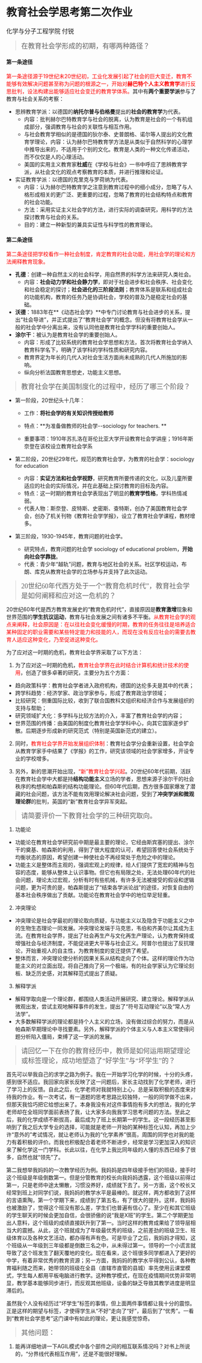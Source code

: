 # 教育社会学思考第二次作业
<font face="Simsun" size=3>化学与分子工程学院   付锐</font>

> <font face="Simsun" size=4>在教育社会学形成的初期，有哪两种路径？</font>

#### 第一条途径

<font color=red>第一条途径源于19世纪末20世纪初，工业化发展引起了社会的巨大变迁，教育不能够有效解决问题甚至称为问题的根源之一，开始对**赫巴特个人主义教育学**进行反思批判，设法构建出能够适应社会变迁的教育学体系。</font>其中有**两个重要学派**参与了教育与社会关系的考察：

* 思辨教育学派：以德国的**纳托尔普与伯格曼**提出的**社会的教育学**为代表。
	* 内容：批判赫尔巴特教育学与社会的脱离，认为教育是社会的一个有机组成部分，强调教育与社会的关联性与相互作用。
	* 与社会教育学相似的是德国的狄尔泰、史普朗格、诺尔等人提出的文化教育学理论，内容：认为赫尔巴特教育学方法是从类似于自然科学的心理学中推导出来的，不适用于个别的文化。教育是人类的一种文化传递活动，而不仅仅是人的心理活动。
	* 美国的实用主义教育家**杜威**在《学校与社会》一书中呼应了思辨教育学派，从社会文化的观点考察教育的本质，并进行推理和论证。
* 实证教育学派：以德国的克里克与罗荷纳为代表。
	* 内容：认为赫尔巴特教育学之注意到教育过程中的细小成分，忽略了与人格形成相关的更广泛、更重要的过程，忽略了教育的社会结构特点和教育的社会功能。
	* 方法：采用实证主义社会学的方法，进行实际的调查研究，用科学的方法探讨教育与社会的关系。
	* 目的：建立一种新型的兼具实证性与科学性的教育理论。

#### 第二条途径

<font color=red>第二条途径把学校看作一种社会制度，肯定教育的社会功能，用社会学的理论和方法阐释教育现象。</font>

* **孔德**：创建一种自然主义的社会科学，用自然界的科学方法来研究人类社会。
	* 内容：**社会动力学和社会静力学**，即对于社会进步和社会秩序、社会变化和社会稳定的探讨；**社会进化的三阶段法则**；教育体系是联系和组成社会的功能机构，教育的任务乃是协调社会，学校的普及乃是稳定社会的基础。
* **沃德**：1883年在**《动态社会学》**中专门讨论教育与社会进步的关系，提出“社会导进”，并正式提出了“教育社会学”的概念。但没有将教育社会学从一般的社会学中分离出来，没有认同他是教育社会学学科的重要创始人。
* **涂尔干**：被认为是教育社会学的重要创始人。
	* 内容：形成了比较系统的教育社会学思想和方法，首次将教育社会学纳入教育科学名下，明确了该学科的学科性质和研究内容。
	* 教育界定为年长的几代人对社会生活方面尚未成熟的几代人所施加的影响。
	* 纵向分析法国教育思想史，功能主义思想。

> <font face="Simsun" size=4>教育社会学在美国制度化的过程中，经历了哪三个阶段？</font>

* 第一阶段，20世纪头十几年：

	* 工作：**将社会学的有关知识传授给教师**

	* 特点：**为准备做教师的社会学--sociology for teachers. **

	* 重要事项：1910年苏扎洛在哥伦比亚大学开设教育社会学讲座；1916年斯奈登在该校设立教育社会学系
* 第二阶段，20世纪29年代，规范的教育社会学，为教育的社会学：sociology for education
	* 内容：**实证方法和社会学视野**，研究教育所要传递的文化，以及儿童所要适应的社会的实际情况，并在此基础上探讨教育的目标及内容。
	* 特点：这一时期的教育社会学表现出了明显的**教育学性格**，学科热情减弱。
	* 代表人物：斯奈登、皮特斯、史密斯、查特斯，创办了美国教育社会学会，创办了机关刊物《教育社会学学报》，设立了教育社会学课程，教材增多。
* 第三阶段，1930-1945年，教育问题的社会学。
	* 研究特点，教育问题的社会学 sociology of educational problem，**开始向社会学靠拢**。
	* 代表：青少年“越轨”问题，教育与地区社会的关系。社区学校运动，布朗、库克从教育社会学的立场参与并支持了此次运动。

> <font face="Simsun" size=4> 20世纪60年代西方处于一个“教育危机时代”，教育社会学是如何阐释和应对这一危机的？</font>

20世纪60年代是西方教育发展史的“教育危机时代”，直接原因是**教育激增**现象和世界范围的**学生抗议运动**，教育与社会发展之间有诸多不平衡。<font color=red>从教育社会学的观点来阐释，社会原因是：在以往社会变化缓慢的时期，教育的任务往往是培养适合某种固定的职业需要和某些特定能力和技能的人，而现在没有反应社会的需要去教育人适应这种变化，乃至促进这种变化。</font> 

为了应对这一时期的危机，教育社会学界采取了以下方法：

1. 为了应对这一时期的危机，<font color=red>教育社会学界在此时结合计算机和统计技术的使用</font>，创造了很多卓著的研究，主要分为五个方面：

* 趋向政策科学：教育社会学者进入政府机构，德国的达伦多夫是其中的代表；
* 跨学科趋势：经济学家、政治学家参与，形成了教育政治学领域；
* 比较研究：侧重国际比较，收到了联合国教科文组织和经济合作与发展组织的支持与帮助；
* 研究领域扩大化：多学科与比较方法的介入，丰富了教育社会学的内容；
* 世界范围的传播：由美国的制度化教育社会学学科中心，向其它国家逐步扩散。后期逐步形成新的研究范式（特别是英国新范式的建立）。

2. 同时，<font color=red>教育社会学界开始发展组织体制</font>：教育社会学分会重新设置，社会学会从教育学家手中结果了《学报》的工作，研究该领域的社会学家增多，开设专业的学校增多。

3. 另外，新的思潮开始出现，<font color=red>“新”教育社会学兴起</font>。20世纪60年代前期，活跃在教育社会学中大都是持**结构功能主义**立场的学者，思想来源子涂尔干的社会秩序的构想和帕森斯的结构功能理论。但60年代后期，西方很多国家爆发了潜藏的社会问题，该方法不能有效用理论解决社会问题，受到了**冲突学派和微观理论群**的批判，英国的“新”教育社会学异军突起。

><font face="SimSun" size=4>请简要评价一下教育社会学的三种研究取向。</font>

1. 功能论
* 功能论在教育社会学研究前中期是最主要的理论，它经由斯宾塞的提出、涂尔干的奠基、帕森斯的利用，得到了很大程度的认可，希望回答使社会系统处于均衡状态的原因，希望创建一种使社会不再经常处于危险之中的理论。
* 功能主义是整体而主观的，强调宏观上的规律，给人们提供了宽宏的精神与包容的态度，能够从整体上认识事物。但它也有局限之处，无法处理60年代的社会问题，理论太过宏观，分析有时有些机械，有许多无法被接受的假设和逻辑问题，更为可贵的是，帕森斯提出了“结束各学派论战”的途径，对恢复自由的基本社会秩序做出了贡献。功能论在教育社会学中的地位举足轻重。
2. 冲突理论
* 冲突理论是社会学最初的理论取向质疑，与功能主义以及隐含于功能主义之中的生物生态理论一同发展。冲突理论发端于马克思，韦伯和齐美尔让其成为主流。在教育社会学界，提出了社会再生产与文化再生产理论，认为教育保持或增强社会与经济制度，不能促进更大平等与社会正义。阿普尔也提出了反抗理论，开始重视人的自主性，为教育制度的变迁提供了希望。
* 整体而言，冲突理论使分析的因果关系从结构走向了个体。这样的理论作为功能主义的对立面出现，将自己推向了另一个极端，有的社会学家认为它理论刻板、缺乏历史感，对其解释范式提出了质疑。
3. 解释学派
* 解释学取向是一个理论群，都围绕人类活动开展研究、建立理论。解释学派从微观出发，尝试主观地解释事件的发生，提出了“符号互动理论”以及“常人方法学”。
* 大多数解释学派的理论都是持个人主义的立场，没有做过综合的努力，而是从帕森斯早期理论中寻找要素。另外，解释学派的个体主义与人本主义常使得问题分析陷入僵局，束缚了这一学派的发展。

><font face="Simsun" size=4>请回忆一下在你的教育经历中，教师是如何运用期望理论或标签理论，成功地塑造了“好学生”与“坏学生”的？</font>

首先可以举我自己的求学之路为例子。我在一开始学习化学的时候，十分的头疼，感到很不适应。我回家向家长反映了这一问题后，家长主动找到了化学老师，进行了学习上的反馈。自此之后，化学老师对我就特别上心，总是采取积极的态度来对待我的作业。有一次考试，有一道题的思考思路比较独特，一般的同学做不出来，但那天我恰巧把它给想出来了。本身我没有对这件事情抱有多大的想法，我的化学老师却在全班同学面前表扬了我，让大家多向我我学习思考问题的方法。至此之后，我的化学成绩不断拔高，最后成为了班上长期第一的学生。这一段经历甚至影响到了我之后大学专业的选择，可能就是老师一开始的某种标签化认知，再加上少许“意外的”考试情况，就让老师认为我的“化学素养”很高，周围的同学也对我的能力有着积极的评价。而我也积极配合着老师不断进步，经常是学习更加深入的知识来了解化学这一门学科。长此以往，在化学上我比同年级的人懂的东西已经多了很多，自然也就“领先”了。

第二我想举我妈妈的一次教学经历为例。我妈妈是四年级接手他们的班级，接手时这个班级是年级倒数第一。但是分管教育的校长向我妈妈透露，这个班级以前得过第一，只是老师中途太懒散，习惯没养好，成绩就下去了。另一方面，这个校长又经常到班上对同学们说，我妈妈的教学水平是最棒的。就这样，两方都收到了这样的言语熏陶，第一个学期下来，成绩到了第五名，有了很大的提升。这样，我妈妈也被激励了，觉得这个班没有那么差，学生们也普遍有信心了。至少在和其它班级的学生聊天的时候会更加自信，会很骄傲的说“我是X班”的学生。第二个学期更加出人意料，这个班级的成绩直接跃升到了第一。当时这样的教育成果给了领导层相当大的震撼。从此，这个班就成为了年级最优秀的班级，之前差劲的班级卫生、班级体育以及各种文艺活动，都办得有声有色。可是毕业了之后，我妈妈才得知，这个班级从一年级到三年级都是倒数三名之中，从未得过第一。领导的一个小谎言就导致了这个班发生了翻天覆地的变化。现在看来，这个班很多同学都进入了更好的中学，有着非常优秀的教育资源；另一方面，我妈妈的教学水平得到公认，各种教育福利随之而来，她带领的班级在全县（直辖市直管的县城）率先使用云课堂模式，学生每人都用平板电脑进行教学。这种教学模式，在现在疫情期间优势非常明显，教学基本能够同步进行，而反观其他班级，设备的缺乏导致其教学进度是明显滞后的。

虽然我个人没有经历过“坏学生”标签的事情，但上面两件事情都让我十分的震惊。正是这样的期望与标签，才使得学生从“不好”走向了“好”，最后到了“优秀”。一看到“教育社会学思考”这门课中有如此的理论，更让我感觉惊奇。

> <font face="Simsun" size=4>其他问题：</font>

1. 能再详细地讲一下AGIL模式中各个部件之间的相互联系情况吗？对书上所说的，“分界线代表相互作用”，还是不能很好理解。
